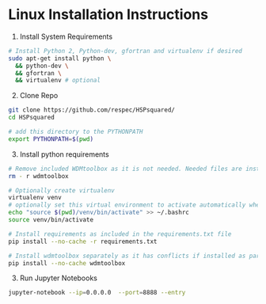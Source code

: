 # Linux Installation Instructions

1. Install System Requirements
```sh
# Install Python 2, Python-dev, gfortran and virtualenv if desired
sudo apt-get install python \
  && python-dev \
  && gfortran \
  && virtualenv # optional
```

2. Clone Repo
```sh
git clone https://github.com/respec/HSPsquared/
cd HSPsquared

# add this directory to the PYTHONPATH
export PYTHONPATH=$(pwd)
```

3. Install python requirements
```sh
# Remove included WDMtoolbox as it is not needed. Needed files are installed with pip
rm - r wdmtoolbox

# Optionally create virtualenv 
virtualenv venv
# optionally set this virtual environment to activate automatically when logging in
echo "source $(pwd)/venv/bin/activate" >> ~/.bashrc
source venv/bin/activate

# Install requirements as included in the requirements.txt file 
pip install --no-cache -r requirements.txt

# Install wdmtoolbox separately as it has conflicts if installed as part of requirements process
pip install --no-cache wdmtoolbox
```

3. Run Jupyter Notebooks
```sh
jupyter-notebook --ip=0.0.0.0  --port=8888 --entry
```
